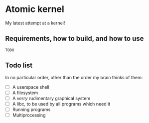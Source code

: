 # Atomic kernel

My latest attempt at a kernel!

## Requirements, how to build, and how to use

`TODO`

## Todo list

In no particular order, other than the order my brain thinks of them:

 - [ ] A userspace shell
 - [ ] A filesystem
 - [ ] A _verry_ rudimentary graphical system
 - [ ] A libc, to be used by all programs which need it
 - [ ] Running programs
 - [ ] Multiprocessing
